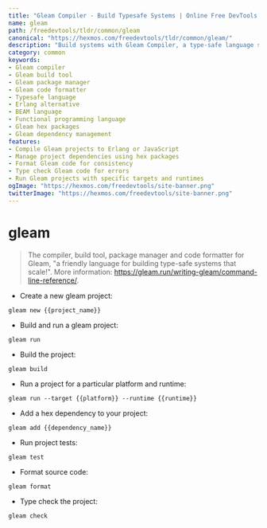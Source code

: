 ```yaml
---
title: "Gleam Compiler - Build Typesafe Systems | Online Free DevTools by Hexmos"
name: gleam
path: /freedevtools/tldr/common/gleam
canonical: "https://hexmos.com/freedevtools/tldr/common/gleam/"
description: "Build systems with Gleam Compiler, a type-safe language solution. Compile, format, and manage dependencies easily with this command-line tool. Free online tool, no registration required."
category: common
keywords:
- Gleam compiler
- Gleam build tool
- Gleam package manager
- Gleam code formatter
- Typesafe language
- Erlang alternative
- BEAM language
- Functional programming language
- Gleam hex packages
- Gleam dependency management
features:
- Compile Gleam projects to Erlang or JavaScript
- Manage project dependencies using hex packages
- Format Gleam code for consistency
- Type check Gleam code for errors
- Run Gleam projects with specific targets and runtimes
ogImage: "https://hexmos.com/freedevtools/site-banner.png"
twitterImage: "https://hexmos.com/freedevtools/site-banner.png"
---
```


# gleam

> The compiler, build tool, package manager and code formatter for Gleam, "a friendly language for building type-safe systems that scale!".
> More information: <https://gleam.run/writing-gleam/command-line-reference/>.

- Create a new gleam project:

`gleam new {{project_name}}`

- Build and run a gleam project:

`gleam run`

- Build the project:

`gleam build`

- Run a project for a particular platform and runtime:

`gleam run --target {{platform}} --runtime {{runtime}}`

- Add a hex dependency to your project:

`gleam add {{dependency_name}}`

- Run project tests:

`gleam test`

- Format source code:

`gleam format`

- Type check the project:

`gleam check`
